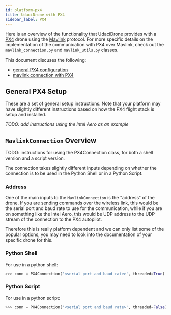 ```yaml
---
id: platform-px4
title: UdaciDrone with PX4
sidebar_label: PX4
---
```


Here is an overview of the functionality that UdaciDrone provides with a [PX4](http://px4.io/) drone using the [Mavlink](https://mavlink.io/en/) protocol.  For more specific details on the implementation of the communication with PX4 over Mavlink, check out the `mavlink_connection.py` and `mavlink_utils.py` classes.

This document discuses the following:
 - [general PX4 configuration](#general-px4-setup)
 - [mavlink connection with PX4](#mavlinkconnection-overview)

## General PX4 Setup ##

These are a set of general setup instructions.  Note that your platform may have slightly different instructions based on how the PX4 flight stack is setup and installed.

*TODO: add instructions using the Intel Aero as an example*

## `MavlinkConnection` Overview ##

TODO: instructions for using the PX4Connection class, for both a shell version and a script version.

The connection takes slightly different inputs depending on whether the connection is to be used in the Python Shell or in a Python Script.

### Address ###

One of the main inputs to the `MavlinkConnection` is the "address" of the drone.  If you are sending commands over the wireless link, this would be the serial port and baud rate to use for the communication, while if you are on something like the Intel Aero, this would be UDP address to the UDP stream of the connection to the PX4 autopilot.

Therefore this is really platform dependent and we can only list some of the popular options, you may need to look into the documentation of your specific drone for this.

### Python Shell ###

For use in a python shell:

```py
>>> conn = PX4Connection('<serial port and baud rate>', threaded=True)
```

### Python Script ###

For use in a python script:

```py
>>> conn = PX4Connection('<serial port and baud rate>', threaded=False)
```

